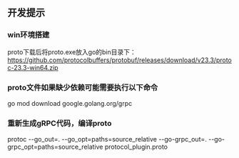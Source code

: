 ## 开发提示
### win环境搭建
proto下载后将proto.exe放入go的bin目录下：
https://github.com/protocolbuffers/protobuf/releases/download/v23.3/protoc-23.3-win64.zip
### proto文件如果缺少依赖可能需要执行以下命令
go mod download google.golang.org/grpc

### 重新生成gRPC代码，编译proto
protoc --go_out=. --go_opt=paths=source_relative  --go-grpc_out=. --go-grpc_opt=paths=source_relative protocol_plugin.proto

